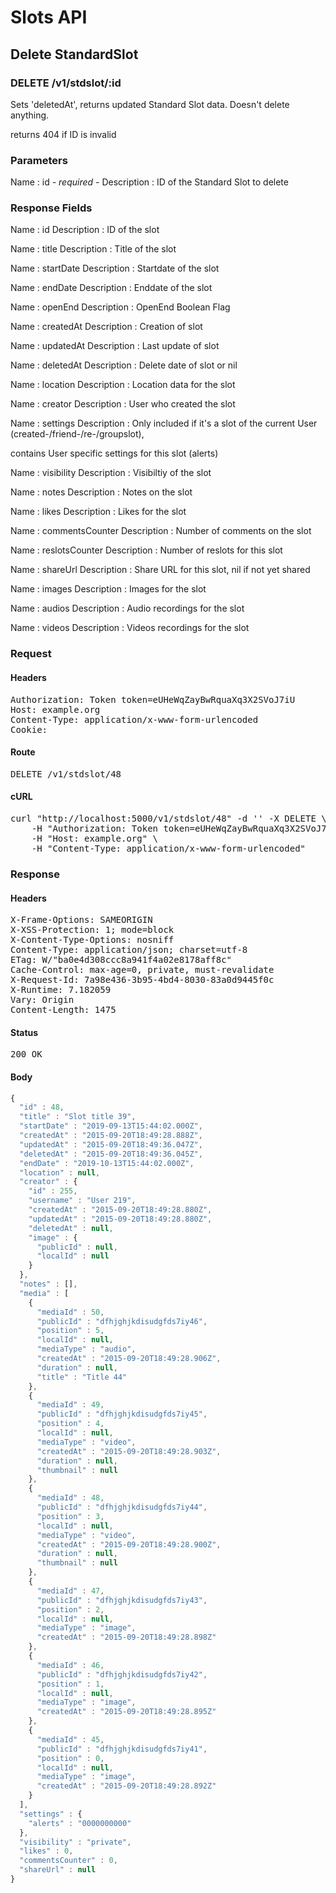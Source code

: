 # Slots API

## Delete StandardSlot

### DELETE /v1/stdslot/:id

Sets &#39;deletedAt&#39;, returns updated Standard Slot data. Doesn&#39;t delete anything.

returns 404 if ID is invalid

### Parameters

Name : id *- required -*
Description : ID of the Standard Slot to delete


### Response Fields

Name : id
Description : ID of the slot

Name : title
Description : Title of the slot

Name : startDate
Description : Startdate of the slot

Name : endDate
Description : Enddate of the slot

Name : openEnd
Description : OpenEnd Boolean Flag

Name : createdAt
Description : Creation of slot

Name : updatedAt
Description : Last update of slot

Name : deletedAt
Description : Delete date of slot or nil

Name : location
Description : Location data for the slot

Name : creator
Description : User who created the slot

Name : settings
Description : Only included if it&#39;s a slot of the current User (created-/friend-/re-/groupslot),

contains User specific settings for this slot (alerts)

Name : visibility
Description : Visibiltiy of the slot

Name : notes
Description : Notes on the slot

Name : likes
Description : Likes for the slot

Name : commentsCounter
Description : Number of comments on the slot

Name : reslotsCounter
Description : Number of reslots for this slot

Name : shareUrl
Description : Share URL for this slot, nil if not yet shared

Name : images
Description : Images for the slot

Name : audios
Description : Audio recordings for the slot

Name : videos
Description : Videos recordings for the slot

### Request

#### Headers

<pre>Authorization: Token token=eUHeWqZayBwRquaXq3X2SVoJ7iU
Host: example.org
Content-Type: application/x-www-form-urlencoded
Cookie: </pre>

#### Route

<pre>DELETE /v1/stdslot/48</pre>

#### cURL

<pre class="request">curl &quot;http://localhost:5000/v1/stdslot/48&quot; -d &#39;&#39; -X DELETE \
	-H &quot;Authorization: Token token=eUHeWqZayBwRquaXq3X2SVoJ7iU&quot; \
	-H &quot;Host: example.org&quot; \
	-H &quot;Content-Type: application/x-www-form-urlencoded&quot;</pre>

### Response

#### Headers

<pre>X-Frame-Options: SAMEORIGIN
X-XSS-Protection: 1; mode=block
X-Content-Type-Options: nosniff
Content-Type: application/json; charset=utf-8
ETag: W/&quot;ba0e4d308ccc8a941f4a02e8178aff8c&quot;
Cache-Control: max-age=0, private, must-revalidate
X-Request-Id: 7a98e436-3b95-4bd4-8030-83a0d9445f0c
X-Runtime: 7.182059
Vary: Origin
Content-Length: 1475</pre>

#### Status

<pre>200 OK</pre>

#### Body

```javascript
{
  "id" : 48,
  "title" : "Slot title 39",
  "startDate" : "2019-09-13T15:44:02.000Z",
  "createdAt" : "2015-09-20T18:49:28.888Z",
  "updatedAt" : "2015-09-20T18:49:36.047Z",
  "deletedAt" : "2015-09-20T18:49:36.045Z",
  "endDate" : "2019-10-13T15:44:02.000Z",
  "location" : null,
  "creator" : {
    "id" : 255,
    "username" : "User 219",
    "createdAt" : "2015-09-20T18:49:28.880Z",
    "updatedAt" : "2015-09-20T18:49:28.880Z",
    "deletedAt" : null,
    "image" : {
      "publicId" : null,
      "localId" : null
    }
  },
  "notes" : [],
  "media" : [
    {
      "mediaId" : 50,
      "publicId" : "dfhjghjkdisudgfds7iy46",
      "position" : 5,
      "localId" : null,
      "mediaType" : "audio",
      "createdAt" : "2015-09-20T18:49:28.906Z",
      "duration" : null,
      "title" : "Title 44"
    },
    {
      "mediaId" : 49,
      "publicId" : "dfhjghjkdisudgfds7iy45",
      "position" : 4,
      "localId" : null,
      "mediaType" : "video",
      "createdAt" : "2015-09-20T18:49:28.903Z",
      "duration" : null,
      "thumbnail" : null
    },
    {
      "mediaId" : 48,
      "publicId" : "dfhjghjkdisudgfds7iy44",
      "position" : 3,
      "localId" : null,
      "mediaType" : "video",
      "createdAt" : "2015-09-20T18:49:28.900Z",
      "duration" : null,
      "thumbnail" : null
    },
    {
      "mediaId" : 47,
      "publicId" : "dfhjghjkdisudgfds7iy43",
      "position" : 2,
      "localId" : null,
      "mediaType" : "image",
      "createdAt" : "2015-09-20T18:49:28.898Z"
    },
    {
      "mediaId" : 46,
      "publicId" : "dfhjghjkdisudgfds7iy42",
      "position" : 1,
      "localId" : null,
      "mediaType" : "image",
      "createdAt" : "2015-09-20T18:49:28.895Z"
    },
    {
      "mediaId" : 45,
      "publicId" : "dfhjghjkdisudgfds7iy41",
      "position" : 0,
      "localId" : null,
      "mediaType" : "image",
      "createdAt" : "2015-09-20T18:49:28.892Z"
    }
  ],
  "settings" : {
    "alerts" : "0000000000"
  },
  "visibility" : "private",
  "likes" : 0,
  "commentsCounter" : 0,
  "shareUrl" : null
}
```
